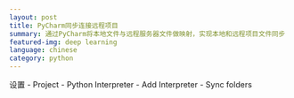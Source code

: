 ```yaml
---
layout: post
title: PyCharm同步连接远程项目
summary: 通过PyCharm将本地文件与远程服务器文件做映射，实现本地和远程项目文件同步
featured-img: deep learning
language: chinese
category: python
---
```


设置 - Project - Python Interpreter - Add Interpreter - Sync folders